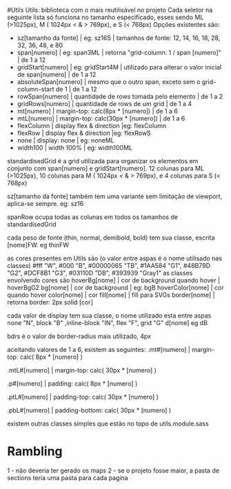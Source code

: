 #Utils
Utils: biblioteca com o mais reutilisável no projeto
Cada seletor na seguinte lista só funciona no tamanho especificado, esses sendo ML (>1025px), M ( 1024px < & > 769px), e S (< 768px)
Opções existentes são:
- sz[tamanho da fonte]  | eg: sz16S | tamanhos de fonte: 12, 14, 16, 18, 28, 32, 36, 48, e 80
- span[numero] | eg: span3ML | retorna "grid-column: 1 / span [numero]" | de 1 a 12
- gridStart[numero] | eg: gridStart4M | utilizado para alterar o valor inicial de span[numero] | de 1 a 12
- absoluteSpan[numero] | mesmo que o outro span, exceto sem o grid-column-start de 1 | de 1 a 12
- rowSpan[numero] | quantidade de rows tomada pelo elemento | de 1 a 2 
- gridRows[numero] | quantidade de rows de um grid | de 1 a 4
- mt[numero] | margin-top: calc(8px * [numero]) | de 1 a 6
- mtL[numero] | margin-top: calc(30px * [numero]) | de 1 a 6
- flexColumn | display flex & direction |eg: flexColumn
- flexRow | display flex & direction |eg: flexRowS
- none | display: none | eg: noneML
- width100 | width 100% | eg: width100ML

standardisedGrid é a grid utilizada para organizar os elementos em conjunto com span[numero] e gridStart[numero]. 12 colunas para ML (>1025px), 10 colunas para M ( 1024px < & > 769px), e 4 colunas para S (< 768px)

sz[tamanho da fonte] também tem uma variante sem limitação de viewport, aplica-se sempre. eg: sz16

spanRow ocupa todas as colunas em todos os tamanhos de standardisedGrid

cada peso de fonte (thin, normal, demibold, bold) tem sua classe, escrita [nome]FW. eg thinFW

as cores presentes em Utils são (o valor entre aspas é o nome utilisado nas classes)
#fff "W", #000 "B", #00000065 "TB", #1AA584 "G1",  #48B79D "G2", #DCF8B1 "G3", #03110D "DB", #393939 "Gray1"
as classes envolvendo cores são
hoverBg[nome] | cor de background quando hover | hoverBgG2
bg[nome] | cor de background | eg: bgB 
hoverColor[nome] | cor quando hover
color[nome] | cor
fill[nome] | fill para SVGs
border[nome] | retorna border: 2px solid [cor]

cada valor de display tem sua classe, o nome utilizado esta entre aspas 
none "N", block "B" ,inline-block "IN", flex "F", grid "G"
d[nome] eg dB

bdrs é o valor de border-radius mais utilizado, 4px

aceitando valores de 1 a 6, existem as seguintes:
.mt#[numero] | margin-top: calc( 8px * [numero] ) 
    
.mtL#[numero] | margin-top: calc( 30px * [numero] ) 

.p#[numero] | padding: calc( 8px * [numero] )

.ptL#[numero] | padding-top: calc( 30px * [numero] )

.pbL#[numero] | padding-bottom: calc( 30px * [numero] )

existem outras classes simples que estão no topo de utils.module.sass


# Rambling
1 - não deveria ter gerado os maps
2 - se o projeto fosse maior, a pasta de sections teria uma pasta para cada pagina